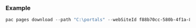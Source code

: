 ### Example

```powershell
pac pages download --path "C:\portals" --webSiteId f88b70cc-580b-4f1a-87c3-41debefeb902
```